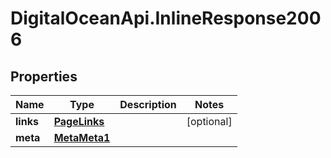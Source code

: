# DigitalOceanApi.InlineResponse2006

## Properties
Name | Type | Description | Notes
------------ | ------------- | ------------- | -------------
**links** | [**PageLinks**](PageLinks.md) |  | [optional] 
**meta** | [**MetaMeta1**](MetaMeta1.md) |  | 
